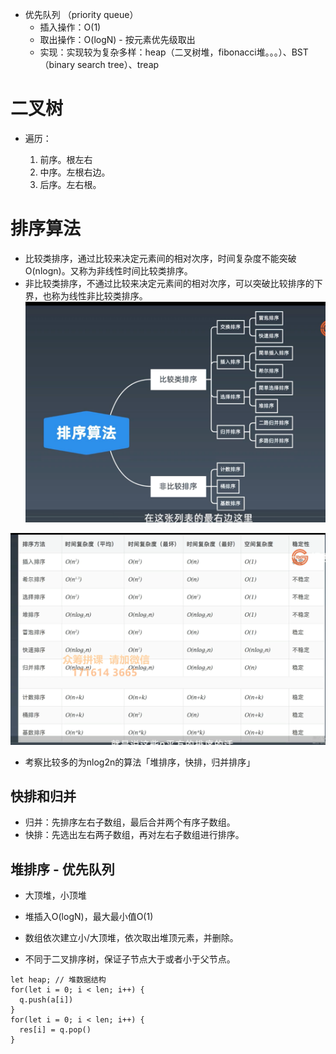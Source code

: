 - 优先队列 （priority queue）
  - 插入操作：O(1)
  - 取出操作：O(logN) - 按元素优先级取出
  - 实现：实现较为复杂多样：heap（二叉树堆，fibonacci堆。。。）、BST（binary search tree）、treap
# 二叉树

- 遍历：

  1. 前序。根左右
  2. 中序。左根右边。
  3. 后序。左右根。

# 排序算法
- 比较类排序，通过比较来决定元素间的相对次序，时间复杂度不能突破O(nlogn)。又称为非线性时间比较类排序。
- 非比较类排序，不通过比较来决定元素间的相对次序，可以突破比较排序的下界，也称为线性非比较类排序。
![](/image/5aac4595171bbccc83a35a5aadf4ccc.png)

![](/image/37961a353bb859bc6500ea4857715a0.png)
- 考察比较多的为nlog2n的算法「堆排序，快排，归并排序」

## 快排和归并

- 归并：先排序左右子数组，最后合并两个有序子数组。
- 快排：先选出左右两子数组，再对左右子数组进行排序。

## 堆排序 - 优先队列
- 大顶堆，小顶堆
- 堆插入O(logN)，最大最小值O(1)

- 数组依次建立小/大顶堆，依次取出堆顶元素，并删除。
- 不同于二叉排序树，保证子节点大于或者小于父节点。

```JS
let heap; // 堆数据结构
for(let i = 0; i < len; i++) {
  q.push(a[i])
}
for(let i = 0; i < len; i++) {
  res[i] = q.pop()
}

```
